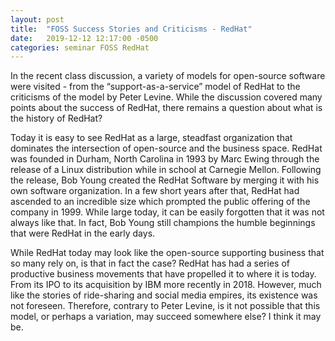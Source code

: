 ```yaml
---
layout: post
title:  "FOSS Success Stories and Criticisms - RedHat"
date:   2019-12-12 12:17:00 -0500
categories: seminar FOSS RedHat
---
```

In the recent class discussion, a variety of models for open-source software were visited - from the “support-as-a-service” model of RedHat to the criticisms of the model by Peter Levine. While the discussion covered many points about the success of RedHat, there remains a question about what is the history of RedHat?

Today it is easy to see RedHat as a large, steadfast organization that dominates the intersection of open-source and the business space. RedHat was founded in Durham, North Carolina in 1993 by Marc Ewing through the release of a Linux distribution while in school at Carnegie Mellon. Following the release, Bob Young created the RedHat Software by merging it with his own software organization. In a few short years after that, RedHat had ascended to an incredible size which prompted the public offering of the company in 1999. While large today, it can be easily forgotten that it was not always like that. In fact, Bob Young still champions the humble beginnings that were RedHat in the early days.

While RedHat today may look like the open-source supporting business that so many rely on, is that in fact the case? RedHat has had a series of productive business movements that have propelled it to where it is today. From its IPO to its acquisition by IBM more recently in 2018. However, much like the stories of ride-sharing and social media empires, its existence was not foreseen. Therefore, contrary to Peter Levine,  is it not possible that this model, or perhaps a variation, may succeed somewhere else? I think it may be.
